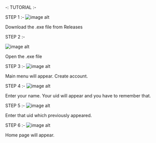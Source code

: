 -: TUTORIAL :-

STEP 1 :-
![image alt](https://github.com/user-attachments/assets/eddaecae-cbaf-48a6-8bcd-4aa05b81dee9)

Download the .exe file from Releases

STEP 2 :-



![image alt](https://github.com/user-attachments/assets/abf0a25e-d2df-453d-9eb4-c927d9548e28)

Open the .exe file 

STEP 3 :-
![image alt](https://github.com/user-attachments/assets/18f926c2-64ac-42fd-8831-d7491edd7323)

Main menu will appear. Create account.

STEP 4 :-
![image alt](https://github.com/user-attachments/assets/81c99584-773e-4577-84e3-f2cf92360658)

Enter your name. Your uid will appear and you have to remember that.

STEP 5 :-
![image alt](https://github.com/user-attachments/assets/0e0df629-3026-40d0-ab4f-70e7ca0b9058)

Enter that uid which previously appeared.

STEP 6 :-
![image alt](https://github.com/user-attachments/assets/a40e68cf-2446-4409-a1b1-e9f941aab20b)

Home page will appear.



